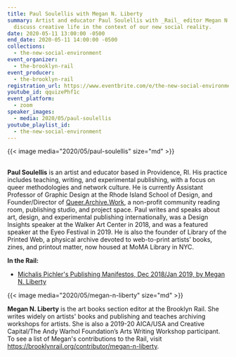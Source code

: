 ```yaml
---
title: Paul Soulellis with Megan N. Liberty
summary: Artist and educator Paul Soulellis with _Rail_ editor Megan N. Liberty
  discuss creative life in the context of our new social reality.
date: 2020-05-11 13:00:00 -0500
end_date: 2020-05-11 14:00:00 -0500
collections:
  - the-new-social-environment
event_organizer:
  - the-brooklyn-rail
event_producer:
  - the-brooklyn-rail
registration_url: https://www.eventbrite.com/e/the-new-social-environment-40-paul-soulellis-tickets-104539552616
youtube_id: qquizePhf1c
event_platform:
  - zoom
speaker_images:
  - media: 2020/05/paul-soulellis
youtube_playlist_id:
  - the-new-social-environment
---
```

{{< image media="2020/05/paul-soulellis" size="md" >}}

\
**Paul Soulellis** is an artist and educator based in Providence, RI. His practice includes teaching, writing, and experimental publishing, with a focus on queer methodologies and network culture. He is currently Assistant Professor of Graphic Design at the Rhode Island School of Design, and Founder/Director of  [Queer.Archive.Work](http://queer.archive.work/), a non-profit community reading room, publishing studio, and project space. Paul writes and speaks about art, design, and experimental publishing internationally, was a Design Insights speaker at the Walker Art Center in 2018, and was a featured speaker at the Eyeo Festival in 2019. He is also the founder of Library of the Printed Web, a physical archive devoted to web-to-print artists’ books, zines, and printout matter, now housed at MoMA Library in NYC.

**In the Rail:**

* [Michalis Pichler's Publishing Manifestos, Dec 2018/Jan 2019, by Megan N. Liberty](https://brooklynrail.org/2018/12/art_books/Michalis-PichlersPublishing-Manifestos)

{{< image media="2020/05/megan-n-liberty" size="md" >}}

**Megan N. Liberty** is the art books section editor at the Brooklyn Rail. She writes widely on artists' books and publishing and teaches archiving workshops for artists. She is also a 2019-20 AICA/USA and Creative Capital/The Andy Warhol Foundation’s Arts Writing Workshop participant. To see a list of Megan's contributions to the Rail, visit <https://brooklynrail.org/contributor/megan-n-liberty>.
